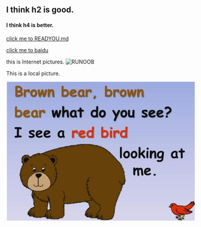 ## I think h2 is good.

#### I think h4 is better.

[click me to READYOU.md](READYOU.md)

[click me to baidu](https://www.baidu.com/)

this is Internet pictures.
![RUNOOB ](https://gimg2.baidu.com/image_search/src=http%3A%2F%2Fp7.qhimg.com%2Ft010807f71ef57bb708.jpg&refer=http%3A%2F%2Fp7.qhimg.com&app=2002&size=f9999,10000&q=a80&n=0&g=0n&fmt=jpeg?sec=1622022701&t=616b9115bdd73b2cb7c2eb57c6f4bc56)

This is a local picture.

![hello](/1.png)


